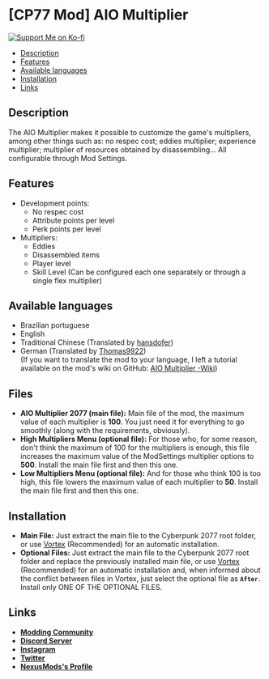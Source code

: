 # [CP77 Mod] AIO Multiplier
[![Support Me on Ko-fi](https://i.imgur.com/7Cm07AZ.png)](https://ko-fi.com/siriusbeck)
<br>
* [Description](https://github.com/pySiriusDev/CP77-AIO-Multiplier#description)
* [Features](https://github.com/pySiriusDev/CP77-AIO-Multiplier#features)
* [Available languages](https://github.com/pySiriusDev/CP77-AIO-Multiplier#available-languages)
* [Installation](https://github.com/pySiriusDev/CP77-AIO-Multiplier#installation)
* [Links](https://github.com/pySiriusDev/CP77-AIO-Multiplier#links)

## Description
The AIO Multiplier makes it possible to customize the game's multipliers, among other things such as: no respec cost; eddies multiplier; experience multiplier; multiplier of resources obtained by disassembling... All configurable through Mod Settings.

## Features
* Development points:
  * No respec cost
  * Attribute points per level
  * Perk points per level
* Multipliers:
  * Eddies
  * Disassembled items
  * Player level
  * Skill Level (Can be configured each one separately or through a single flex multiplier)

## Available languages
* Brazilian portuguese
* English
* Traditional Chinese (Translated by [hansdofer](https://www.nexusmods.com/users/1887937))
* German (Translated by [Thomas9922](https://www.nexusmods.com/users/4269775))<br>
(If you want to translate the mod to your language, I left a tutorial available on the mod's wiki on GitHub: [AIO Multiplier -Wiki](https://github.com/pySiriusDev/CP77-AIO-Multiplier/wiki/How-to-translate-this-mod))

## Files
* **__AIO Multiplier 2077 (main  file):__** Main file of the mod, the maximum value of each multiplier is **100**. You just need it for everything to go smoothly (along with the requirements, obviously).
* **__High Multipliers Menu (optional file):__** For those who, for some reason, don't think the maximum of 100 for the multipliers is enough, this file increases the maximum value of the ModSettings multiplier options to **500**. Install the main file first and then this one.
* **__Low Multipliers Menu (optional file):__** And for those who think 100 is too high, this file lowers the maximum value of each multiplier to **50**. Install the main file first and then this one.

## Installation
* **__Main File:__** Just extract the main file to the Cyberpunk 2077 root folder, or use [Vortex](https://www.nexusmods.com/site/mods/1?tab=files) (Recommended) for an automatic installation.
* **__Optional Files:__** Just extract the main file to the Cyberpunk 2077 root folder and replace the previously installed main file, or use [Vortex](https://www.nexusmods.com/site/mods/1?tab=files) (Recommended) for an automatic installation and, when informed about the conflict between files in Vortex, just select the optional file as **`After`**. Install only ONE OF THE OPTIONAL FILES.

## Links
* **[Modding Community](https://discord.gg/2YaYhgqHva)**
* **[Discord Server](https://discord.gg/pVKQ7vzmKE)**
* **[Instagram](https://instagram.com/biellviana)**
* **[Twitter](https://twitter.com/_katiorro)**
* **[NexusMods's Profile](https://www.nexusmods.com/users/73453593)**
